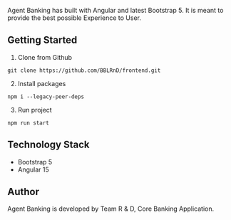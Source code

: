 Agent Banking has built with Angular and latest Bootstrap 5. It is meant to provide the best possible Experience to User.
 
## Getting Started

1. Clone from Github 
```
git clone https://github.com/BBLRnD/frontend.git
```
2. Install packages
```
npm i --legacy-peer-deps
```

3. Run project
```
npm run start
```



## Technology Stack

 - Bootstrap 5
 - Angular 15
 

## Author

Agent Banking is developed by Team R & D, Core Banking Application.

